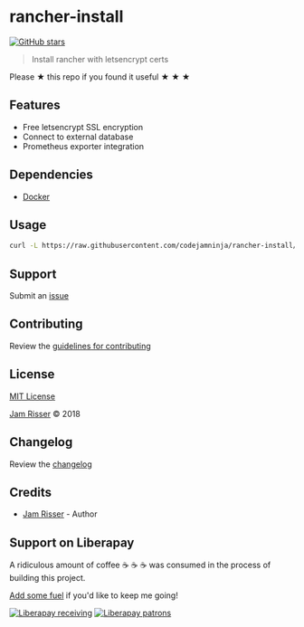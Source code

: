 # rancher-install

[![GitHub stars](https://img.shields.io/github/stars/codejamninja/rancher-install.svg?style=social&label=Stars)](https://github.com/codejamninja/rancher-install)

> Install rancher with letsencrypt certs

Please ★ this repo if you found it useful ★ ★ ★


## Features

* Free letsencrypt SSL encryption
* Connect to external database
* Prometheus exporter integration


## Dependencies

* [Docker](https://www.docker.com)


## Usage

```sh
curl -L https://raw.githubusercontent.com/codejamninja/rancher-install/master/rancher-install.sh | sudo sh
```


## Support

Submit an [issue](https://github.com/codejamninja/rancher-install/issues/new)


## Contributing

Review the [guidelines for contributing](https://github.com/codejamninja/rancher-install/blob/master/CONTRIBUTING.md)


## License

[MIT License](https://github.com/codejamninja/rancher-install/blob/master/LICENSE)

[Jam Risser](https://codejam.ninja) © 2018


## Changelog

Review the [changelog](https://github.com/codejamninja/rancher-install/blob/master/CHANGELOG.md)


## Credits

* [Jam Risser](https://codejam.ninja) - Author


## Support on Liberapay

A ridiculous amount of coffee ☕ ☕ ☕ was consumed in the process of building this project.

[Add some fuel](https://liberapay.com/codejamninja/donate) if you'd like to keep me going!

[![Liberapay receiving](https://img.shields.io/liberapay/receives/codejamninja.svg?style=flat-square)](https://liberapay.com/codejamninja/donate)
[![Liberapay patrons](https://img.shields.io/liberapay/patrons/codejamninja.svg?style=flat-square)](https://liberapay.com/codejamninja/donate)
